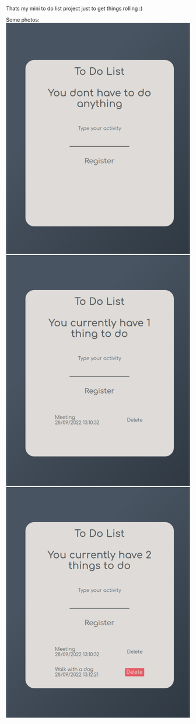 Thats my mini to do list project just to get things rolling :)

Some photos:
![Photo 1](./media/src1.png)
![Photo 2](./media/src2.png)
![Photo 3](./media/src3.png)
